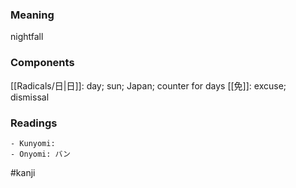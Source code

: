 ### Meaning

nightfall

### Components

[[Radicals/日|日]]: day; sun; Japan; counter for days [[免]]: excuse; dismissal

### Readings

```
- Kunyomi: 
- Onyomi: バン
```

#kanji